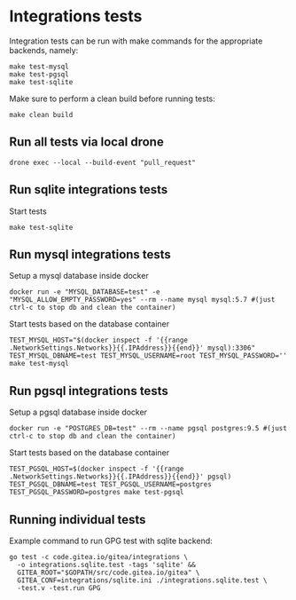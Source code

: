 # Integrations tests

Integration tests can be run with make commands for the
appropriate backends, namely:
```shell
make test-mysql
make test-pgsql
make test-sqlite
```

Make sure to perform a clean build before running tests:
```
make clean build
```

## Run all tests via local drone
```
drone exec --local --build-event "pull_request"
```

## Run sqlite integrations tests
Start tests 
```
make test-sqlite
```

## Run mysql integrations tests
Setup a mysql database inside docker
```
docker run -e "MYSQL_DATABASE=test" -e "MYSQL_ALLOW_EMPTY_PASSWORD=yes" --rm --name mysql mysql:5.7 #(just ctrl-c to stop db and clean the container) 
```
Start tests based on the database container
```
TEST_MYSQL_HOST="$(docker inspect -f '{{range .NetworkSettings.Networks}}{{.IPAddress}}{{end}}' mysql):3306" TEST_MYSQL_DBNAME=test TEST_MYSQL_USERNAME=root TEST_MYSQL_PASSWORD='' make test-mysql
```

## Run pgsql integrations tests
Setup a pgsql database inside docker
```
docker run -e "POSTGRES_DB=test" --rm --name pgsql postgres:9.5 #(just ctrl-c to stop db and clean the container) 
```
Start tests based on the database container
```
TEST_PGSQL_HOST=$(docker inspect -f '{{range .NetworkSettings.Networks}}{{.IPAddress}}{{end}}' pgsql) TEST_PGSQL_DBNAME=test TEST_PGSQL_USERNAME=postgres TEST_PGSQL_PASSWORD=postgres make test-pgsql
```

## Running individual tests

Example command to run GPG test with sqlite backend:
```
go test -c code.gitea.io/gitea/integrations \
  -o integrations.sqlite.test -tags 'sqlite' &&
  GITEA_ROOT="$GOPATH/src/code.gitea.io/gitea" \
  GITEA_CONF=integrations/sqlite.ini ./integrations.sqlite.test \
  -test.v -test.run GPG
```

